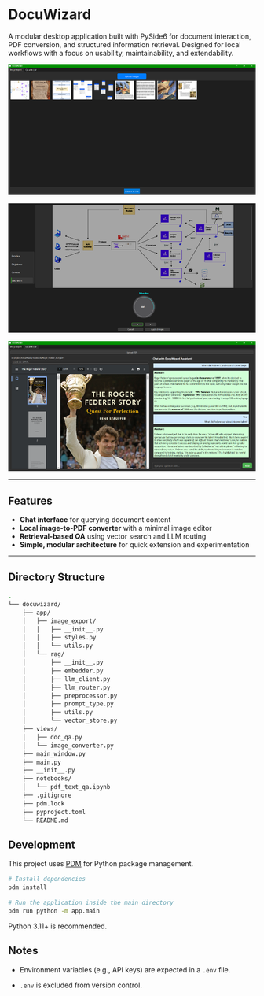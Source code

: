 # DocuWizard

A modular desktop application built with PySide6 for document interaction, PDF conversion, and structured information retrieval. Designed for local workflows with a focus on usability, maintainability, and extendability.

![alt text](image-1.png)   

![alt text](image-2.png)   

![alt text](image.png)

---

## Features

- **Chat interface** for querying document content
- **Local image-to-PDF converter** with a minimal image editor
- **Retrieval-based QA** using vector search and LLM routing
- **Simple, modular architecture** for quick extension and experimentation

---

## Directory Structure
```bash
.
└── docuwizard/
    ├── app/
    │   ├── image_export/
    │   │   ├── __init__.py
    │   │   ├── styles.py
    │   │   └── utils.py
    │   └── rag/
    │       ├── __init__.py
    │       ├── embedder.py
    │       ├── llm_client.py
    │       ├── llm_router.py
    │       ├── preprocessor.py
    │       ├── prompt_type.py
    │       ├── utils.py
    │       └── vector_store.py
    ├── views/
    │   ├── doc_qa.py
    │   └── image_converter.py
    ├── main_window.py
    ├── main.py
    ├── __init__.py
    ├── notebooks/
    │   └── pdf_text_qa.ipynb
    ├── .gitignore
    ├── pdm.lock
    ├── pyproject.toml
    └── README.md
```

## Development

This project uses [PDM](https://pdm.fming.dev) for Python package management.

```bash
# Install dependencies
pdm install
```

```bash
# Run the application inside the main directory
pdm run python -m app.main
```

Python 3.11+ is recommended.

## Notes
- Environment variables (e.g., API keys) are expected in a `.env` file.

- `.env` is excluded from version control.